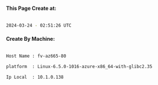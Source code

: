 
   
#### This Page Create at:

```bash

2024-03-24 - 02:51:26 UTC

```

#### Create By Machine:

```bash

Host Name : fv-az665-80

platform  : Linux-6.5.0-1016-azure-x86_64-with-glibc2.35

Ip Local  : 10.1.0.138

```


